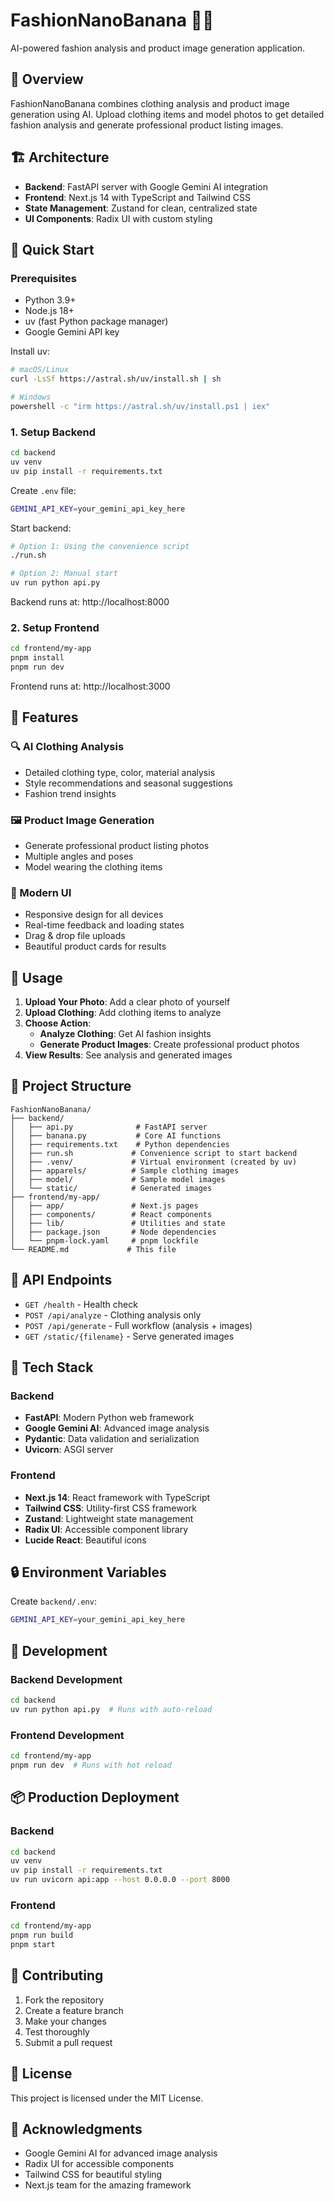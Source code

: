 # FashionNanoBanana 🍌👗

AI-powered fashion analysis and product image generation application.

## 🎯 Overview

FashionNanoBanana combines clothing analysis and product image generation using AI. Upload clothing items and model photos to get detailed fashion analysis and generate professional product listing images.

## 🏗️ Architecture

- **Backend**: FastAPI server with Google Gemini AI integration
- **Frontend**: Next.js 14 with TypeScript and Tailwind CSS
- **State Management**: Zustand for clean, centralized state
- **UI Components**: Radix UI with custom styling

## 🚀 Quick Start

### Prerequisites
- Python 3.9+
- Node.js 18+
- uv (fast Python package manager)
- Google Gemini API key

Install uv:
```bash
# macOS/Linux
curl -LsSf https://astral.sh/uv/install.sh | sh

# Windows
powershell -c "irm https://astral.sh/uv/install.ps1 | iex"
```

### 1. Setup Backend
```bash
cd backend
uv venv
uv pip install -r requirements.txt
```

Create `.env` file:
```bash
GEMINI_API_KEY=your_gemini_api_key_here
```

Start backend:
```bash
# Option 1: Using the convenience script
./run.sh

# Option 2: Manual start
uv run python api.py
```
Backend runs at: http://localhost:8000

### 2. Setup Frontend
```bash
cd frontend/my-app
pnpm install
pnpm run dev
```
Frontend runs at: http://localhost:3000

## 📱 Features

### 🔍 AI Clothing Analysis
- Detailed clothing type, color, material analysis
- Style recommendations and seasonal suggestions
- Fashion trend insights

### 🖼️ Product Image Generation
- Generate professional product listing photos
- Multiple angles and poses
- Model wearing the clothing items

### 🎨 Modern UI
- Responsive design for all devices
- Real-time feedback and loading states
- Drag & drop file uploads
- Beautiful product cards for results

## 🎯 Usage

1. **Upload Your Photo**: Add a clear photo of yourself
2. **Upload Clothing**: Add clothing items to analyze
3. **Choose Action**:
   - **Analyze Clothing**: Get AI fashion insights
   - **Generate Product Images**: Create professional product photos
4. **View Results**: See analysis and generated images

## 📁 Project Structure

```
FashionNanoBanana/
├── backend/
│   ├── api.py              # FastAPI server
│   ├── banana.py           # Core AI functions
│   ├── requirements.txt    # Python dependencies
│   ├── run.sh             # Convenience script to start backend
│   ├── .venv/             # Virtual environment (created by uv)
│   ├── apparels/          # Sample clothing images
│   ├── model/             # Sample model images
│   └── static/            # Generated images
├── frontend/my-app/
│   ├── app/               # Next.js pages
│   ├── components/        # React components
│   ├── lib/               # Utilities and state
│   ├── package.json       # Node dependencies
│   └── pnpm-lock.yaml     # pnpm lockfile
└── README.md             # This file
```

## 🔧 API Endpoints

- `GET /health` - Health check
- `POST /api/analyze` - Clothing analysis only
- `POST /api/generate` - Full workflow (analysis + images)
- `GET /static/{filename}` - Serve generated images

## 🎨 Tech Stack

### Backend
- **FastAPI**: Modern Python web framework
- **Google Gemini AI**: Advanced image analysis
- **Pydantic**: Data validation and serialization
- **Uvicorn**: ASGI server

### Frontend
- **Next.js 14**: React framework with TypeScript
- **Tailwind CSS**: Utility-first CSS framework
- **Zustand**: Lightweight state management
- **Radix UI**: Accessible component library
- **Lucide React**: Beautiful icons

## 🔒 Environment Variables

Create `backend/.env`:
```bash
GEMINI_API_KEY=your_gemini_api_key_here
```

## 🧪 Development

### Backend Development
```bash
cd backend
uv run python api.py  # Runs with auto-reload
```

### Frontend Development
```bash
cd frontend/my-app
pnpm run dev  # Runs with hot reload
```

## 📦 Production Deployment

### Backend
```bash
cd backend
uv venv
uv pip install -r requirements.txt
uv run uvicorn api:app --host 0.0.0.0 --port 8000
```

### Frontend
```bash
cd frontend/my-app
pnpm run build
pnpm start
```

## 🤝 Contributing

1. Fork the repository
2. Create a feature branch
3. Make your changes
4. Test thoroughly
5. Submit a pull request

## 📄 License

This project is licensed under the MIT License.

## 🙏 Acknowledgments

- Google Gemini AI for advanced image analysis
- Radix UI for accessible components
- Tailwind CSS for beautiful styling
- Next.js team for the amazing framework
